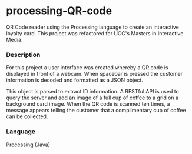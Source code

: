 # processing-QR-code

QR Code reader using the Processing language to create an interactive loyalty card. This project was refactored for UCC's Masters in Interactive Media.


### Description



For this project a user interface was created whereby a QR code is displayed in front of a webcam. When spacebar is pressed the customer information is decoded and formatted as a JSON object.

This object is parsed to extract ID information. A RESTful API is used to query the server and add an image of a full cup of coffee to a grid on a background card image. When the QR code is scanned ten times, a message appears telling the customer that a complimentary cup of coffee can be collected.


### Language

Processing (Java)
